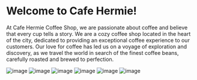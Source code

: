 # Welcome to Cafe Hermie!
At Cafe Hermie Coffee Shop, we are passionate about coffee and believe that every cup tells a story. 
We are a cozy coffee shop located in the heart of the city, dedicated to providing an exceptional coffee 
experience to our customers. Our love for coffee has led us on a voyage of exploration and discovery, as 
we travel the world in search of the finest coffee beans, carefully roasted and brewed to perfection.

![image](https://github.com/user-attachments/assets/b7b4239c-ba38-4937-89a2-845a3059df45)
![image](https://github.com/user-attachments/assets/0159c6f1-faa5-4e59-9e33-240300cd9e6c)
![image](https://github.com/user-attachments/assets/2d5a3187-4d1a-402e-9ae6-6fcd50a38d67)
![image](https://github.com/user-attachments/assets/bc826280-08d1-4168-99c9-7eabb8bf0f41)
![image](https://github.com/user-attachments/assets/ab71b6fb-d388-4116-83e4-dda59d634c03)
![image](https://github.com/user-attachments/assets/7ac04e9a-80bd-49e6-a7bb-56538f8d6e32)

